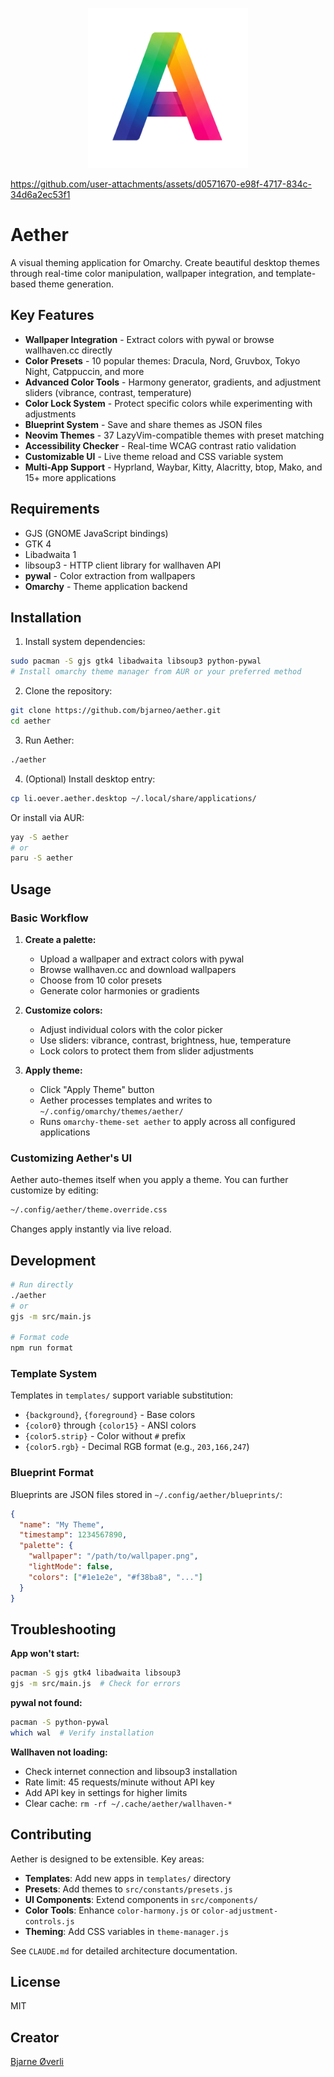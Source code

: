 <p align="center">
  <img src="icon.png" alt="Aether Icon" width="256" height="256">
</p>

https://github.com/user-attachments/assets/d0571670-e98f-4717-834c-34d6a2ec53f1

# Aether

A visual theming application for Omarchy. Create beautiful desktop themes through real-time color manipulation, wallpaper integration, and template-based theme generation.

## Key Features

- **Wallpaper Integration** - Extract colors with pywal or browse wallhaven.cc directly
- **Color Presets** - 10 popular themes: Dracula, Nord, Gruvbox, Tokyo Night, Catppuccin, and more
- **Advanced Color Tools** - Harmony generator, gradients, and adjustment sliders (vibrance, contrast, temperature)
- **Color Lock System** - Protect specific colors while experimenting with adjustments
- **Blueprint System** - Save and share themes as JSON files
- **Neovim Themes** - 37 LazyVim-compatible themes with preset matching
- **Accessibility Checker** - Real-time WCAG contrast ratio validation
- **Customizable UI** - Live theme reload and CSS variable system
- **Multi-App Support** - Hyprland, Waybar, Kitty, Alacritty, btop, Mako, and 15+ more applications

## Requirements

- GJS (GNOME JavaScript bindings)
- GTK 4
- Libadwaita 1
- libsoup3 - HTTP client library for wallhaven API
- **pywal** - Color extraction from wallpapers
- **Omarchy** - Theme application backend

## Installation

1. Install system dependencies:
```bash
sudo pacman -S gjs gtk4 libadwaita libsoup3 python-pywal
# Install omarchy theme manager from AUR or your preferred method
```

2. Clone the repository:
```bash
git clone https://github.com/bjarneo/aether.git
cd aether
```

3. Run Aether:
```bash
./aether
```

4. (Optional) Install desktop entry:
```bash
cp li.oever.aether.desktop ~/.local/share/applications/
```

Or install via AUR:
```bash
yay -S aether
# or
paru -S aether
```

## Usage

### Basic Workflow

1. **Create a palette:**
   - Upload a wallpaper and extract colors with pywal
   - Browse wallhaven.cc and download wallpapers
   - Choose from 10 color presets
   - Generate color harmonies or gradients

2. **Customize colors:**
   - Adjust individual colors with the color picker
   - Use sliders: vibrance, contrast, brightness, hue, temperature
   - Lock colors to protect them from slider adjustments

3. **Apply theme:**
   - Click "Apply Theme" button
   - Aether processes templates and writes to `~/.config/omarchy/themes/aether/`
   - Runs `omarchy-theme-set aether` to apply across all configured applications

### Customizing Aether's UI

Aether auto-themes itself when you apply a theme. You can further customize by editing:

```bash
~/.config/aether/theme.override.css
```

Changes apply instantly via live reload.

## Development

```bash
# Run directly
./aether
# or
gjs -m src/main.js

# Format code
npm run format
```

### Template System

Templates in `templates/` support variable substitution:
- `{background}`, `{foreground}` - Base colors
- `{color0}` through `{color15}` - ANSI colors
- `{color5.strip}` - Color without `#` prefix
- `{color5.rgb}` - Decimal RGB format (e.g., `203,166,247`)

### Blueprint Format

Blueprints are JSON files stored in `~/.config/aether/blueprints/`:
```json
{
  "name": "My Theme",
  "timestamp": 1234567890,
  "palette": {
    "wallpaper": "/path/to/wallpaper.png",
    "lightMode": false,
    "colors": ["#1e1e2e", "#f38ba8", "..."]
  }
}
```

## Troubleshooting

**App won't start:**
```bash
pacman -S gjs gtk4 libadwaita libsoup3
gjs -m src/main.js  # Check for errors
```

**pywal not found:**
```bash
pacman -S python-pywal
which wal  # Verify installation
```

**Wallhaven not loading:**
- Check internet connection and libsoup3 installation
- Rate limit: 45 requests/minute without API key
- Add API key in settings for higher limits
- Clear cache: `rm -rf ~/.cache/aether/wallhaven-*`

## Contributing

Aether is designed to be extensible. Key areas:
- **Templates**: Add new apps in `templates/` directory
- **Presets**: Add themes to `src/constants/presets.js`
- **UI Components**: Extend components in `src/components/`
- **Color Tools**: Enhance `color-harmony.js` or `color-adjustment-controls.js`
- **Theming**: Add CSS variables in `theme-manager.js`

See `CLAUDE.md` for detailed architecture documentation.

## License

MIT

## Creator
[Bjarne Øverli](https://x.com/iamdothash)
